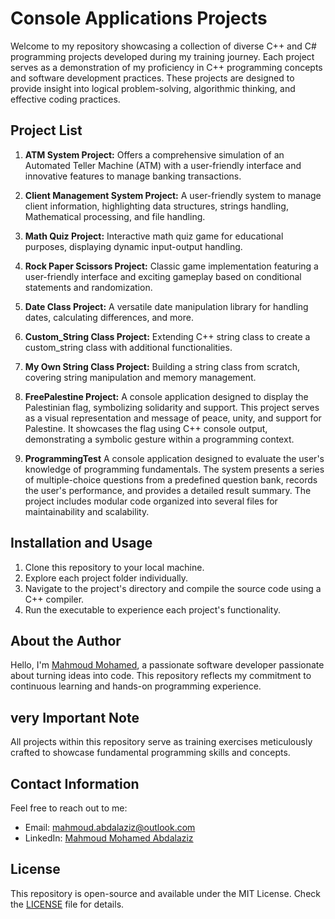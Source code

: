# Console Applications Projects

Welcome to my repository showcasing a collection of diverse C++ and C# programming projects developed during my training journey. Each project serves as a demonstration of my proficiency in C++ programming concepts and software development practices. These projects are designed to provide insight into logical problem-solving, algorithmic thinking, and effective coding practices.

## Project List

1. **ATM System Project:** Offers a comprehensive simulation of an Automated Teller Machine (ATM) with a user-friendly interface and innovative features to manage banking transactions.
   
2. **Client Management System Project:** A user-friendly system to manage client information, highlighting data structures, strings handling, Mathematical processing, and file handling.
   
3. **Math Quiz Project:** Interactive math quiz game for educational purposes, displaying dynamic input-output handling.
   
4. **Rock Paper Scissors Project:** Classic game implementation featuring a user-friendly interface and exciting gameplay based on conditional statements and randomization.
   
5. **Date Class Project:** A versatile date manipulation library for handling dates, calculating differences, and more.
   
6. **Custom_String Class Project:** Extending C++ string class to create a custom_string class with additional functionalities.
    
7. **My Own String Class Project:** Building a string class from scratch, covering string manipulation and memory management.
    
8. **FreePalestine Project:**  A console application designed to display the Palestinian flag, symbolizing solidarity and support. This project serves as a visual representation and message of peace, unity, and support for Palestine. It showcases the flag using C++ console output, demonstrating a symbolic gesture within a programming context.
   
9. **ProgrammingTest** A console application designed to evaluate the user's knowledge of programming fundamentals. The system presents a series of multiple-choice questions from a predefined question bank, records the user's performance, and provides a detailed result summary. The project includes modular code organized into several files for maintainability and scalability.


## Installation and Usage

1. Clone this repository to your local machine.
2. Explore each project folder individually.
3. Navigate to the project's directory and compile the source code using a C++ compiler.
4. Run the executable to experience each project's functionality.

## About the Author

Hello, I'm [Mahmoud Mohamed](https://www.linkedin.com/in/mahmoud-mohamed-abd/), a passionate software developer passionate about turning ideas into code. This repository reflects my commitment to continuous learning and hands-on programming experience.

## very Important Note

All projects within this repository serve as training exercises meticulously crafted to showcase fundamental programming skills and concepts.

## Contact Information

Feel free to reach out to me:
- Email: mahmoud.abdalaziz@outlook.com
- LinkedIn: [Mahmoud Mohamed Abdalaziz](https://www.linkedin.com/in/mahmoud-mohamed-abd/)

## License

This repository is open-source and available under the MIT License. Check the [LICENSE](LICENSE) file for details.

